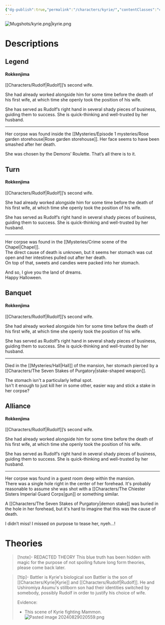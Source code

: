 ```yaml
---
{"dg-publish":true,"permalink":"/characters/kyrie/","contentClasses":"center-headings","tags":["ushiromiya"]}
---
```



![Mugshots/kyrie.png|kyrie.png](/img/user/Mugshots/kyrie.png)

# Descriptions

## Legend
#### Rokkenjima

[[Characters/Rudolf\|Rudolf]]’s second wife.

She had already worked alongside him for some time before the death of his first wife, at which time she openly took the position of his wife.

She has served as Rudolf’s right hand in several shady pieces of business, guiding them to success. She is quick-thinking and well-trusted by her husband.

---
Her corpse was found inside the [[Mysteries/Episode 1 mysteries/Rose garden storehouse\|Rose garden storehouse]]. Her face seems to have been smashed after her death.

She was chosen by the Demons’ Roulette. That’s all there is to it.
## Turn
#### Rokkenjima

[[Characters/Rudolf\|Rudolf]]’s second wife.

She had already worked alongside him for some time before the death of his first wife, at which time she openly took the position of his wife.

She has served as Rudolf’s right hand in several shady pieces of business, guiding them to success. She is quick-thinking and well-trusted by her husband.

---
Her corpse was found in the [[Mysteries/Crime scene of the Chapel\|Chapel]].  
The direct cause of death is unknown, but it seems her stomach was cut open and her intestines pulled out after her death.  
On top of that, sweets and candies were packed into her stomach.  

And so, I give you the land of dreams.  
Happy Halloween.
## Banquet
#### Rokkenjima

[[Characters/Rudolf\|Rudolf]]’s second wife.

She had already worked alongside him for some time before the death of his first wife, at which time she openly took the position of his wife.

She has served as Rudolf’s right hand in several shady pieces of business, guiding them to success. She is quick-thinking and well-trusted by her husband.

---
Died in the [[Mysteries/Hall\|Hall]] of the mansion, her stomach pierced by a [[Characters/The Seven Stakes of Purgatory\|stake-shaped weapon]].  

The stomach isn't a particularly lethal spot.  
Isn't it enough to just kill her in some other, easier way and stick a stake in her corpse?
## Alliance
#### Rokkenjima

[[Characters/Rudolf\|Rudolf]]’s second wife.

She had already worked alongside him for some time before the death of his first wife, at which time she openly took the position of his wife.

She has served as Rudolf’s right hand in several shady pieces of business, guiding them to success. She is quick-thinking and well-trusted by her husband.

---
Her corpse was found in a guest room deep within the mansion.  
There was a single hole right in the center of her forehead. It's probably reasonable to assume she was shot with a [[Characters/The Chiester Sisters Imperial Guard Corps\|gun]] or something similar.  

A [[Characters/The Seven Stakes of Purgatory\|demon stake]] was buried in the hole in her forehead, but it's hard to imagine that this was the cause of death.  

I didn’t miss! I missed on purpose to tease her, nyeh...!  

# Theories

<div class="transclusion internal-embed is-loaded"><div class="markdown-embed">



> [!note]- REDACTED THEORY
> This blue truth has been hidden with magic for the purpose of not spoiling future long form theories, please come back later.

</div></div>


<div class="transclusion internal-embed is-loaded"><div class="markdown-embed">



> [!tip]- Battler is Kyrie's biological son
> Battler is the son of [[Characters/Kyrie\|Kyrie]] and [[Characters/Rudolf\|Rudolf]]. He and Ushiromiya Asumu's stillborn son had their identities switched by somebody, possibly Rudolf in order to justify his choice of wife.
>
> Evidence:
> - This scene of Kyrie fighting Mammon.
> ![Pasted image 20240829020559.png](/img/user/Attachments/Pasted%20image%2020240829020559.png)

</div></div>
